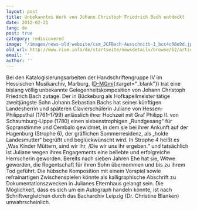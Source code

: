 ```yaml
---
layout: post
title: Unbekanntes Werk von Johann Christoph Friedrich Bach entdeckt
date: 2012-02-21
lang: de
post: true
category: rediscovered
image: "/images/news-old-website/csm_JCFBach-Ausschnitt-1_bcc4c00e9d.jpg"
old_url: http://www.rism.info/de/startseite/newsdetails/browse/62/article/64/unknown-work-by-johann-christoph-friedrich-bach-discovered.html
email: ''
author: ''
---
```


Bei den Katalogisierungsarbeiten der Handschriftengruppe IV im Hessischen Musikarchiv, Marburg, ([D-MGmi](http://opac.rism.info/index.php?id=6&tx_bsbsearch_pi1%5Bmode%5D=single&tx_bsbsearch_pi1%5Bfield%5D%5B0%5D=sdocumentid&tx_bsbsearch_pi1%5Bquery%5D%5B0%5D=454600043&tx_bsbsearch_pi1%5Bid%5D=454600043&){:target="_blank"}) trat eine bislang völlig unbekannte Gelegenheitskomposition von Johann Christoph Friedrich Bach zutage. Der in Bückeburg als Hofkapellmeister tätige zweitjüngste Sohn Johann Sebastian Bachs hat seiner künftigen Landesherrin und späteren Clavierschülerin Juliane von Hessen-Philippsthal (1761–1799) anlässlich ihrer Hochzeit mit Graf Philipp II. von Schaumburg-Lippe (1780) einen siebenstrophigen „Rundgesang“ für Sopranstimme und Cembalo gewidmet, in dem sie bei ihrer Ankunft auf der Hagenburg (Strophe 6), der gräflichen Sommerresidenz, als „holde Landesmutter“ begrüßt und beglückwünscht wird. In Strophe 4 heißt es „Was Kinder Müttern, sind wir ihr, /Die wir uns ihr ergeben.“ und tatsächlich ist Juliane wegen ihres Engagements eine beliebte und erfolgreiche Herrscherin geworden. Bereits nach sieben Jahren Ehe hat sie, Witwe geworden, die Regentschaft für ihren Sohn übernommen und bis zu ihrem Tod geführt. Die hübsche Komposition mit einem Vorspiel sowie refrainartigen Zwischenspielen könnte als kalligraphische Abschrift zu Dokumentationszwecken in Julianes Elternhaus gelangt sein. Die Möglichkeit, dass es sich um ein Autograph handeln könnte, ist nach Schriftvergleichen durch das Bacharchiv Leipzig (Dr. Christine Blanken) unwahrscheinlich.